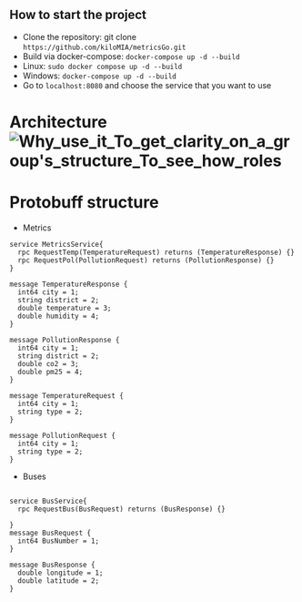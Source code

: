 


## How to start the project
*  Clone the repository: git clone `https://github.com/kiloMIA/metricsGo.git`
*  Build via docker-compose: `docker-compose up -d --build`
*  Linux: `sudo docker compose up -d --build`
*  Windows: `docker-compose up -d --build`
*  Go to `localhost:8080` and choose the service that you want to use
    
# Architecture![Why_use_it_To_get_clarity_on_a_group's_structure_To_see_how_roles](https://github.com/kiloMIA/metricsGo/assets/97970527/606adaf3-db19-4fdd-b063-a361e2d7af7e)

# Protobuff structure
* Metrics
```
service MetricsService{
  rpc RequestTemp(TemperatureRequest) returns (TemperatureResponse) {}
  rpc RequestPol(PollutionRequest) returns (PollutionResponse) {}
}

message TemperatureResponse {
  int64 city = 1;
  string district = 2;
  double temperature = 3;
  double humidity = 4;
}

message PollutionResponse {
  int64 city = 1;
  string district = 2;
  double co2 = 3;
  double pm25 = 4;
}

message TemperatureRequest {
  int64 city = 1;
  string type = 2;
}

message PollutionRequest {
  int64 city = 1;
  string type = 2;
}
```
* Buses
```

service BusService{
  rpc RequestBus(BusRequest) returns (BusResponse) {}

}
message BusRequest {
  int64 BusNumber = 1;
}

message BusResponse {
  double longitude = 1;
  double latitude = 2;
}
```
